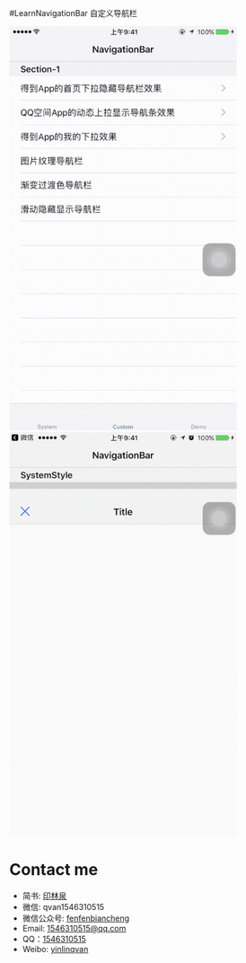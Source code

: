 #LearnNavigationBar
自定义导航栏

![Custom效果图](./gif2.gif)
![Systom效果图](./gif.gif)

# Contact me
- 简书: [印林泉](http://www.jianshu.com/u/2af3405e4c97)
- 微信: qvan1546310515
- 微信公众号: [fenfenbiancheng](https://mp.weixin.qq.com/s/WuRBxV9ApMH1Wa8jx1zXOQ)
- Email: 1546310515@qq.com
- QQ：[1546310515](https://user.qzone.qq.com/1546310515)
- Weibo: [yinlinqvan](http://weibo.com/yinlinqvan)
